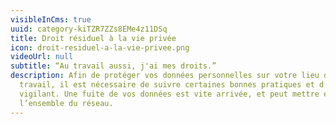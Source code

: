 ```yaml
---
visibleInCms: true
uuid: category-kiTZR7ZZs8EMe4z11DSq
title: Droit résiduel à la vie privée
icon: droit-residuel-a-la-vie-privee.png
videoUrl: null
subtitle: “Au travail aussi, j'ai mes droits.”
description: Afin de protéger vos données personnelles sur votre lieu de
  travail, il est nécessaire de suivre certaines bonnes pratiques et d’être
  vigilant. Une fuite de vos données est vite arrivée, et peut mettre en péril
  l’ensemble du réseau.
---
```

